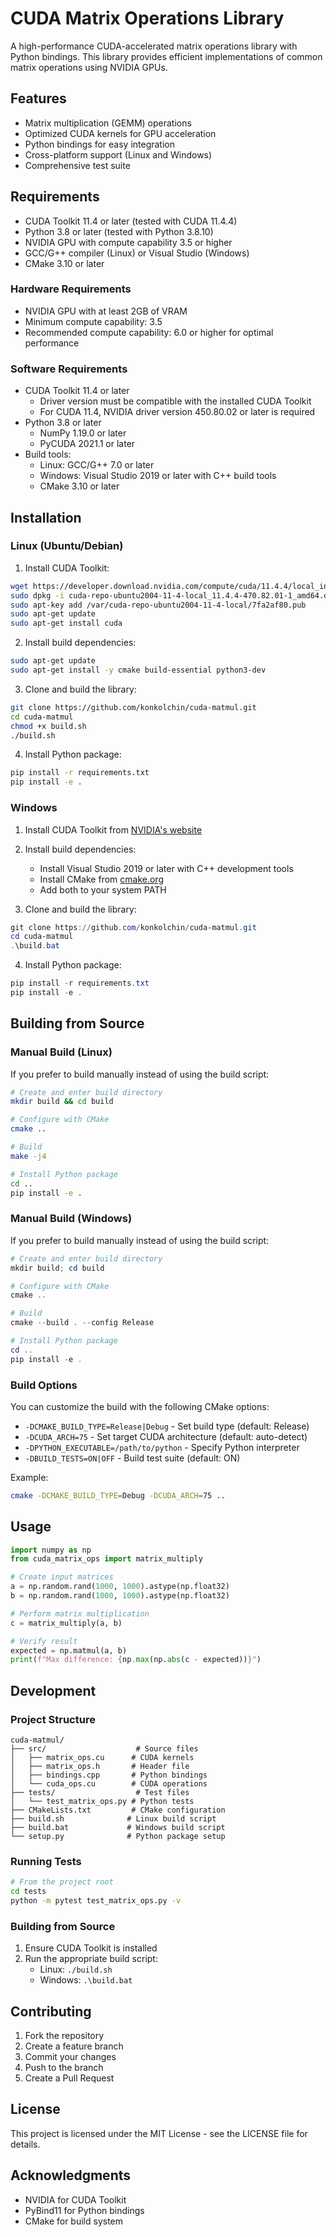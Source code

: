 # CUDA Matrix Operations Library

A high-performance CUDA-accelerated matrix operations library with Python bindings. This library provides efficient implementations of common matrix operations using NVIDIA GPUs.

## Features

- Matrix multiplication (GEMM) operations
- Optimized CUDA kernels for GPU acceleration
- Python bindings for easy integration
- Cross-platform support (Linux and Windows)
- Comprehensive test suite

## Requirements

- CUDA Toolkit 11.4 or later (tested with CUDA 11.4.4)
- Python 3.8 or later (tested with Python 3.8.10)
- NVIDIA GPU with compute capability 3.5 or higher
- GCC/G++ compiler (Linux) or Visual Studio (Windows)
- CMake 3.10 or later

### Hardware Requirements
- NVIDIA GPU with at least 2GB of VRAM
- Minimum compute capability: 3.5
- Recommended compute capability: 6.0 or higher for optimal performance

### Software Requirements
- CUDA Toolkit 11.4 or later
  - Driver version must be compatible with the installed CUDA Toolkit
  - For CUDA 11.4, NVIDIA driver version 450.80.02 or later is required
- Python 3.8 or later
  - NumPy 1.19.0 or later
  - PyCUDA 2021.1 or later
- Build tools:
  - Linux: GCC/G++ 7.0 or later
  - Windows: Visual Studio 2019 or later with C++ build tools
  - CMake 3.10 or later

## Installation

### Linux (Ubuntu/Debian)

1. Install CUDA Toolkit:
```bash
wget https://developer.download.nvidia.com/compute/cuda/11.4.4/local_installers/cuda-repo-ubuntu2004-11-4-local_11.4.4-470.82.01-1_amd64.deb
sudo dpkg -i cuda-repo-ubuntu2004-11-4-local_11.4.4-470.82.01-1_amd64.deb
sudo apt-key add /var/cuda-repo-ubuntu2004-11-4-local/7fa2af80.pub
sudo apt-get update
sudo apt-get install cuda
```

2. Install build dependencies:
```bash
sudo apt-get update
sudo apt-get install -y cmake build-essential python3-dev
```

3. Clone and build the library:
```bash
git clone https://github.com/konkolchin/cuda-matmul.git
cd cuda-matmul
chmod +x build.sh
./build.sh
```

4. Install Python package:
```bash
pip install -r requirements.txt
pip install -e .
```

### Windows

1. Install CUDA Toolkit from [NVIDIA's website](https://developer.nvidia.com/cuda-downloads)
2. Install build dependencies:
   - Install Visual Studio 2019 or later with C++ development tools
   - Install CMake from [cmake.org](https://cmake.org/download/)
   - Add both to your system PATH

3. Clone and build the library:
```powershell
git clone https://github.com/konkolchin/cuda-matmul.git
cd cuda-matmul
.\build.bat
```

4. Install Python package:
```powershell
pip install -r requirements.txt
pip install -e .
```

## Building from Source

### Manual Build (Linux)

If you prefer to build manually instead of using the build script:

```bash
# Create and enter build directory
mkdir build && cd build

# Configure with CMake
cmake ..

# Build
make -j4

# Install Python package
cd ..
pip install -e .
```

### Manual Build (Windows)

If you prefer to build manually instead of using the build script:

```powershell
# Create and enter build directory
mkdir build; cd build

# Configure with CMake
cmake ..

# Build
cmake --build . --config Release

# Install Python package
cd ..
pip install -e .
```

### Build Options

You can customize the build with the following CMake options:

- `-DCMAKE_BUILD_TYPE=Release|Debug` - Set build type (default: Release)
- `-DCUDA_ARCH=75` - Set target CUDA architecture (default: auto-detect)
- `-DPYTHON_EXECUTABLE=/path/to/python` - Specify Python interpreter
- `-DBUILD_TESTS=ON|OFF` - Build test suite (default: ON)

Example:
```bash
cmake -DCMAKE_BUILD_TYPE=Debug -DCUDA_ARCH=75 ..
```

## Usage

```python
import numpy as np
from cuda_matrix_ops import matrix_multiply

# Create input matrices
a = np.random.rand(1000, 1000).astype(np.float32)
b = np.random.rand(1000, 1000).astype(np.float32)

# Perform matrix multiplication
c = matrix_multiply(a, b)

# Verify result
expected = np.matmul(a, b)
print(f"Max difference: {np.max(np.abs(c - expected))}")
```

## Development

### Project Structure

```
cuda-matmul/
├── src/                    # Source files
│   ├── matrix_ops.cu      # CUDA kernels
│   ├── matrix_ops.h       # Header file
│   ├── bindings.cpp       # Python bindings
│   └── cuda_ops.cu        # CUDA operations
├── tests/                  # Test files
│   └── test_matrix_ops.py # Python tests
├── CMakeLists.txt         # CMake configuration
├── build.sh              # Linux build script
├── build.bat             # Windows build script
└── setup.py              # Python package setup
```

### Running Tests

```bash
# From the project root
cd tests
python -m pytest test_matrix_ops.py -v
```

### Building from Source

1. Ensure CUDA Toolkit is installed
2. Run the appropriate build script:
   - Linux: `./build.sh`
   - Windows: `.\build.bat`

## Contributing

1. Fork the repository
2. Create a feature branch
3. Commit your changes
4. Push to the branch
5. Create a Pull Request

## License

This project is licensed under the MIT License - see the LICENSE file for details.

## Acknowledgments

- NVIDIA for CUDA Toolkit
- PyBind11 for Python bindings
- CMake for build system 